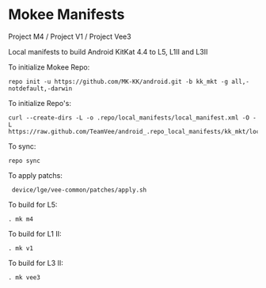 Mokee Manifests
========================
Project M4 / Project V1 / Project Vee3

Local manifests to build Android KitKat 4.4 to L5, L1II and L3II

To initialize Mokee Repo:

    repo init -u https://github.com/MK-KK/android.git -b kk_mkt -g all,-notdefault,-darwin

To initialize Repo's:

    curl --create-dirs -L -o .repo/local_manifests/local_manifest.xml -O -L https://raw.github.com/TeamVee/android_.repo_local_manifests/kk_mkt/local_manifest.xml

To sync:

    repo sync

To apply patchs:

     device/lge/vee-common/patches/apply.sh

To build for L5:

    . mk m4

To build for L1 II:

    . mk v1

To build for L3 II:

    . mk vee3
